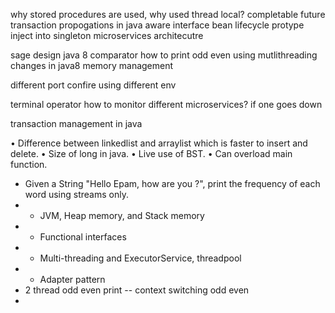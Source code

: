 why stored procedures are used, why used
thread local?
completable future
transaction propogations in java
aware interface
bean lifecycle
protype inject into singleton
microservices architecutre

sage design
java 8 comparator
how to print odd even using mutlithreading
changes in java8 memory management

different port confire using different env


terminal operator
how to monitor different microservices? if one goes down

transaction management in java

• Difference between linkedlist and arraylist which is faster to insert and delete.
• Size of long in java.
• Live use of BST.
• Can overload main function.
-  Given a String "Hello Epam, how are you ?", print the frequency of each word using streams only.
- - JVM, Heap memory, and Stack memory
- - Functional interfaces
- - Multi-threading and ExecutorService, threadpool
- - Adapter pattern
- 2 thread odd even print -- context switching odd even
- 